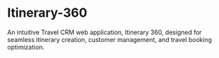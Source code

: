 # Itinerary-360
An intuitive Travel CRM web application, Itinerary 360, designed for seamless itinerary creation, customer management, and travel booking optimization.
